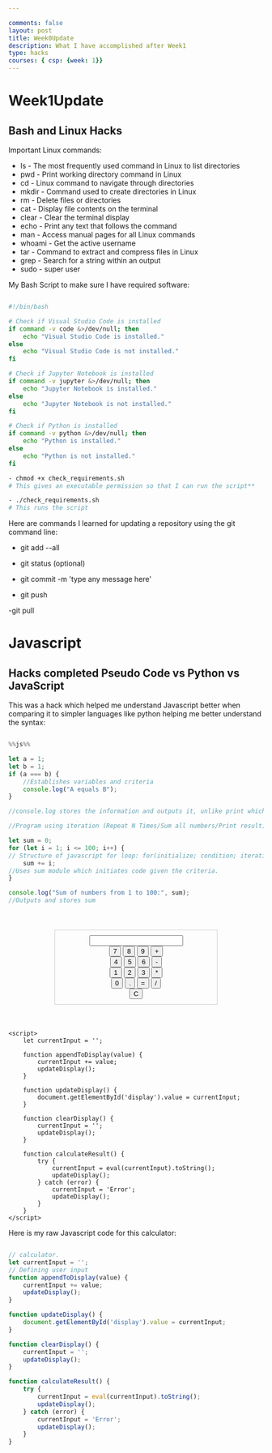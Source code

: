 ```yaml
---

comments: false
layout: post
title: Week0Update
description: What I have accomplished after Week1
type: hacks
courses: { csp: {week: 1}}
---
```


# Week1Update

## Bash and Linux Hacks

Important Linux commands:

- ls - The most frequently used command in Linux to list directories
- pwd - Print working directory command in Linux
- cd - Linux command to navigate through directories
- mkdir - Command used to create directories in Linux
- rm - Delete files or directories
- cat - Display file contents on the terminal
- clear - Clear the terminal display
- echo - Print any text that follows the command
- man - Access manual pages for all Linux commands
- whoami - Get the active username
- tar - Command to extract and compress files in Linux
- grep - Search for a string within an output
- sudo - super user

My Bash Script to make sure I have required software:

```bash

#!/bin/bash

# Check if Visual Studio Code is installed
if command -v code &>/dev/null; then
    echo "Visual Studio Code is installed."
else
    echo "Visual Studio Code is not installed."
fi

# Check if Jupyter Notebook is installed
if command -v jupyter &>/dev/null; then
    echo "Jupyter Notebook is installed."
else
    echo "Jupyter Notebook is not installed."
fi

# Check if Python is installed
if command -v python &>/dev/null; then
    echo "Python is installed."
else
    echo "Python is not installed."
fi

- chmod +x check_requirements.sh
# This gives an executable permission so that I can run the script**

- ./check_requirements.sh
# This runs the script
```

Here are commands I learned for updating a repository using the git command line:

- git add --all

- git status (optional)

- git commit -m 'type any message here'

- git push

-git pull 

# Javascript

## Hacks completed Pseudo Code vs Python vs JavaScript

This was a hack which helped me understand Javascript better when comparing it to simpler languages like python helping me better understand the syntax:

```Javascript

%%js%%

let a = 1;
let b = 1;
if (a === b) {
    //Establishes variables and criteria
    console.log("A equals B");
}

//console.log stores the information and outputs it, unlike print which just outputs static text

//Program using iteration (Repeat N Times/Sum all numbers/Print result)

let sum = 0;
for (let i = 1; i <= 100; i++) {
// Structure of javascript for loop: for(initialize; condition; iteration)
    sum += i;
//Uses sum module which initiates code given the criteria. 
}

console.log("Sum of numbers from 1 to 100:", sum);
//Outputs and stores sum

```

<html>
<head>
    <title>Calculator</title>
    <style>
        #calculator {
            width: 300px;
            margin: 50px auto;
            border: 1px solid #ccc;
            padding: 10px;
            text-align: center;
        }
    </style>
</head>
<body>
    <div id="calculator">
        <input type="text" id="display" readonly>
        <br>
        <button onclick="appendToDisplay('7')">7</button>
        <button onclick="appendToDisplay('8')">8</button>
        <button onclick="appendToDisplay('9')">9</button>
        <button onclick="appendToDisplay('+')">+</button>
        <br>
        <button onclick="appendToDisplay('4')">4</button>
        <button onclick="appendToDisplay('5')">5</button>
        <button onclick="appendToDisplay('6')">6</button>
        <button onclick="appendToDisplay('-')">-</button>
        <br>
        <button onclick="appendToDisplay('1')">1</button>
        <button onclick="appendToDisplay('2')">2</button>
        <button onclick="appendToDisplay('3')">3</button>
        <button onclick="appendToDisplay('*')">*</button>
        <br>
        <button onclick="appendToDisplay('0')">0</button>
        <button onclick="appendToDisplay('.')">.</button>
        <button onclick="calculateResult()">=</button>
        <button onclick="appendToDisplay('/')">/</button>
        <br>
        <button onclick="clearDisplay()">C</button>
    </div>
    
    <script>
        let currentInput = '';

        function appendToDisplay(value) {
            currentInput += value;
            updateDisplay();
        }

        function updateDisplay() {
            document.getElementById('display').value = currentInput;
        }

        function clearDisplay() {
            currentInput = '';
            updateDisplay();
        }

        function calculateResult() {
            try {
                currentInput = eval(currentInput).toString();
                updateDisplay();
            } catch (error) {
                currentInput = 'Error';
                updateDisplay();
            }
        }
    </script>
</body>
</html>

Here is my raw Javascript code for this calculator:

```Javascript 

// calculator.
let currentInput = '';
// Defining user input
function appendToDisplay(value) {
    currentInput += value;
    updateDisplay();
}

function updateDisplay() {
    document.getElementById('display').value = currentInput;
}

function clearDisplay() {
    currentInput = '';
    updateDisplay();
}

function calculateResult() {
    try {
        currentInput = eval(currentInput).toString();
        updateDisplay();
    } catch (error) {
        currentInput = 'Error';
        updateDisplay();
    }
}

```